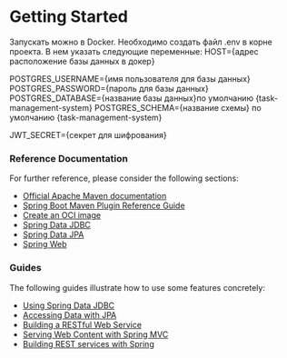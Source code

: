 # Getting Started

Запускать можно в Docker.
Необходимо создать файл .env в корне проекта.
В нем указать следующие переменные:
HOST={адрес расположение базы данных в докер}

POSTGRES_USERNAME={имя пользователя для базы данных}
POSTGRES_PASSWORD={пароль для базы данных}
POSTGRES_DATABASE={название базы данных}по умолчанию {task-management-system}
POSTGRES_SCHEMA={название схемы} по умолчанию {task-management-system}

JWT_SECRET={секрет для шифрования}


### Reference Documentation

For further reference, please consider the following sections:

* [Official Apache Maven documentation](https://maven.apache.org/guides/index.html)
* [Spring Boot Maven Plugin Reference Guide](https://docs.spring.io/spring-boot/docs/3.1.6/maven-plugin/reference/html/)
* [Create an OCI image](https://docs.spring.io/spring-boot/docs/3.1.6/maven-plugin/reference/html/#build-image)
* [Spring Data JDBC](https://docs.spring.io/spring-boot/docs/3.1.6/reference/htmlsingle/index.html#data.sql.jdbc)
* [Spring Data JPA](https://docs.spring.io/spring-boot/docs/3.1.6/reference/htmlsingle/index.html#data.sql.jpa-and-spring-data)
* [Spring Web](https://docs.spring.io/spring-boot/docs/3.1.6/reference/htmlsingle/index.html#web)

### Guides

The following guides illustrate how to use some features concretely:

* [Using Spring Data JDBC](https://github.com/spring-projects/spring-data-examples/tree/master/jdbc/basics)
* [Accessing Data with JPA](https://spring.io/guides/gs/accessing-data-jpa/)
* [Building a RESTful Web Service](https://spring.io/guides/gs/rest-service/)
* [Serving Web Content with Spring MVC](https://spring.io/guides/gs/serving-web-content/)
* [Building REST services with Spring](https://spring.io/guides/tutorials/rest/)

